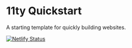 # 11ty Quickstart

A starting template for quickly building websites.

[![Netlify Status](https://api.netlify.com/api/v1/badges/7bfd6eeb-8b8e-48c9-95eb-4f2a3760a1c8/deploy-status)](https://app.netlify.com/sites/psd-11ty-quickstart/deploys)
